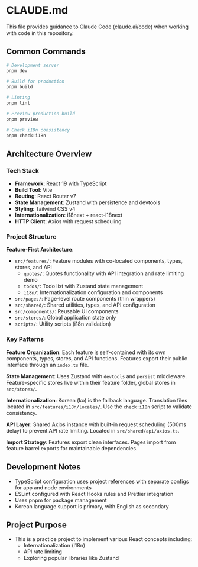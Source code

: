# CLAUDE.md

This file provides guidance to Claude Code (claude.ai/code) when working with code in this repository.

## Common Commands

```bash
# Development server
pnpm dev

# Build for production
pnpm build

# Linting
pnpm lint

# Preview production build
pnpm preview

# Check i18n consistency
pnpm check:i18n
```

## Architecture Overview

### Tech Stack
- **Framework**: React 19 with TypeScript
- **Build Tool**: Vite
- **Routing**: React Router v7
- **State Management**: Zustand with persistence and devtools
- **Styling**: Tailwind CSS v4
- **Internationalization**: i18next + react-i18next
- **HTTP Client**: Axios with request scheduling

### Project Structure

**Feature-First Architecture**:
- `src/features/`: Feature modules with co-located components, types, stores, and API
  - `quotes/`: Quotes functionality with API integration and rate limiting demo
  - `todos/`: Todo list with Zustand state management
  - `i18n/`: Internationalization configuration and components
- `src/pages/`: Page-level route components (thin wrappers)
- `src/shared/`: Shared utilities, types, and API configuration
- `src/components/`: Reusable UI components
- `src/stores/`: Global application state only
- `scripts/`: Utility scripts (i18n validation)

### Key Patterns

**Feature Organization**: Each feature is self-contained with its own components, types, stores, and API functions. Features export their public interface through an `index.ts` file.

**State Management**: Uses Zustand with `devtools` and `persist` middleware. Feature-specific stores live within their feature folder, global stores in `src/stores/`.

**Internationalization**: Korean (ko) is the fallback language. Translation files located in `src/features/i18n/locales/`. Use the `check:i18n` script to validate consistency.

**API Layer**: Shared Axios instance with built-in request scheduling (500ms delay) to prevent API rate limiting. Located in `src/shared/api/axios.ts`.

**Import Strategy**: Features export clean interfaces. Pages import from feature barrel exports for maintainable dependencies.

## Development Notes

- TypeScript configuration uses project references with separate configs for app and node environments
- ESLint configured with React Hooks rules and Prettier integration
- Uses pnpm for package management
- Korean language support is primary, with English as secondary

## Project Purpose

- This is a practice project to implement various React concepts including:
  - Internationalization (i18n)
  - API rate limiting
  - Exploring popular libraries like Zustand